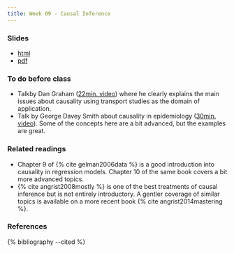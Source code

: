```yaml
---
title: Week 09 - Causal Inference
---
```


### Slides

- [html](../slides/lecture_09.html)
- [pdf](../slides/lecture_09.pdf)

### To do before class

* Talkby Dan Graham ([22min. video](https://www.youtube.com/watch?v=acKGyMRIxYc))
  where he clearly explains the main issues about causality using
  transport studies as the domain of application.
* Talk by George Davey Smith about causality in epidemiology
  ([30min. video](https://www.youtube.com/watch?v=3v1-kNLfhvg)). Some of the
  concepts here are a bit advanced, but the examples are great.

### Related readings

* Chapter 9 of {% cite gelman2006data %} is a good introduction into causality
  in regression models. Chapter 10 of the same book covers a bit more advanced
  topics.
* {% cite angrist2008mostly %} is one of the best treatments of causal inference
  but is not entirely introductory. A gentler coverage of similar topics is
  available on a more recent book {% cite angrist2014mastering %}.

### References

{% bibliography --cited %}

